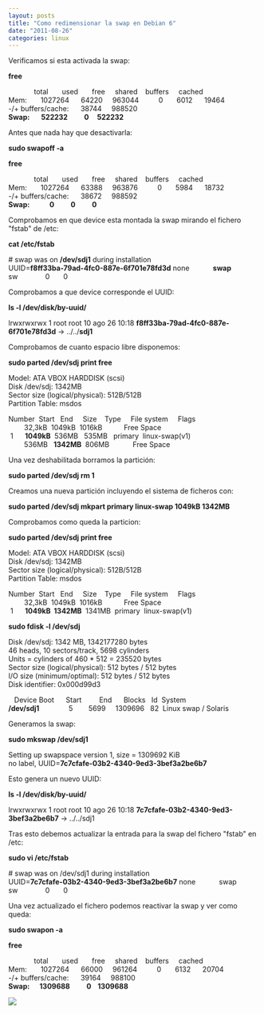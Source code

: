 ```yaml
---
layout: posts
title: "Como redimensionar la swap en Debian 6"
date: "2011-08-26"
categories: linux
---
```


Verificamos si esta activada la swap:  
  
**free**  
  
             total       used       free     shared    buffers     cached  
Mem:       1027264      64220     963044          0       6012      19464  
\-/+ buffers/cache:      38744     988520  
**Swap:       522232          0     522232**  
  
Antes que nada hay que desactivarla:  
  
**sudo swapoff -a**  
  
**free**  
  
             total       used       free     shared    buffers     cached  
Mem:       1027264      63388     963876          0       5984      18732  
\-/+ buffers/cache:      38672     988592  
**Swap:            0          0          0**  
  
Comprobamos en que device esta montada la swap mirando el fichero "fstab" de /etc:  
  
**cat /etc/fstab**  
  
\# swap was on **/dev/sdj1** during installation  
UUID=**f8ff33ba-79ad-4fc0-887e-6f701e78fd3d** none            **swap**    sw              0       0  
  
Comprobamos a que device corresponde el UUID:  
  
**ls -l /dev/disk/by-uuid/**  
  
lrwxrwxrwx 1 root root 10 ago 26 10:18 **f8ff33ba-79ad-4fc0-887e-6f701e78fd3d** -> ../../**sdj1**  
  
Comprobamos de cuanto espacio libre disponemos:  
  
**sudo parted /dev/sdj print free**  
  
Model: ATA VBOX HARDDISK (scsi)  
Disk /dev/sdj: 1342MB  
Sector size (logical/physical): 512B/512B  
Partition Table: msdos  
  
Number  Start   End     Size    Type     File system     Flags  
        32,3kB  1049kB  1016kB           Free Space  
 1      **1049kB**  536MB   535MB   primary  linux-swap(v1)  
        536MB   **1342MB**  806MB            Free Space  
  
Una vez deshabilitada borramos la partición:  
  
**sudo parted /dev/sdj rm 1**  
  
Creamos una nueva partición incluyendo el sistema de ficheros con:  
  

**sudo parted /dev/sdj mkpart primary linux-swap 1049kB 1342MB**

  
Comprobamos como queda la particion:  
  
**sudo parted /dev/sdj print free**  
  
Model: ATA VBOX HARDDISK (scsi)  
Disk /dev/sdj: 1342MB  
Sector size (logical/physical): 512B/512B  
Partition Table: msdos  
  
Number  Start   End     Size    Type     File system     Flags  
        32,3kB  1049kB  1016kB           Free Space  
 1      **1049kB  1342MB**  1341MB  primary  linux-swap(v1)  
  
**sudo fdisk -l /dev/sdj**  
  
Disk /dev/sdj: 1342 MB, 1342177280 bytes  
46 heads, 10 sectors/track, 5698 cylinders  
Units = cylinders of 460 \* 512 = 235520 bytes  
Sector size (logical/physical): 512 bytes / 512 bytes  
I/O size (minimum/optimal): 512 bytes / 512 bytes  
Disk identifier: 0x000d99d3  
  
   Device Boot      Start         End      Blocks   Id  System  
**/dev/sdj1**               5        5699     1309696   82  Linux swap / Solaris  
  
Generamos la swap:  
  
**sudo mkswap /dev/sdj1**  
  
Setting up swapspace version 1, size = 1309692 KiB  
no label, UUID=**7c7cfafe-03b2-4340-9ed3-3bef3a2be6b7**  
  
Esto genera un nuevo UUID:  
  
**ls -l /dev/disk/by-uuid/**  
  
lrwxrwxrwx 1 root root 10 ago 26 10:18 **7c7cfafe-03b2-4340-9ed3-3bef3a2be6b7** -> ../../sdj1  
  
Tras esto debemos actualizar la entrada para la swap del fichero "fstab" en /etc:  
  
**sudo vi /etc/fstab**  
  
\# swap was on /dev/sdj1 during installation  
UUID=**7c7cfafe-03b2-4340-9ed3-3bef3a2be6b7** none            swap    sw              0       0  
  
Una vez actualizado el fichero podemos reactivar la swap y ver como queda:  
  
**sudo swapon -a**  
  
**free**  
  
             total       used       free     shared    buffers     cached  
Mem:       1027264      66000     961264          0       6132      20704  
\-/+ buffers/cache:      39164     988100  
**Swap:      1309688          0    1309688**

![](https://blogger.googleusercontent.com/tracker/3262098284547378612-4811916202838974906?l=tablondesastre.blogspot.com)
